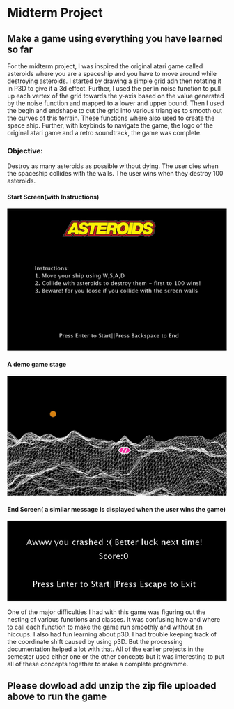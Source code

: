 # Midterm Project
## Make a game using everything you have learned so far


For the midterm project, I was inspired the original atari game called asteroids where you are a spaceship and you have to move around while destroying asteroids. I started by drawing a simple grid adn then rotating it in P3D to give it a 3d effect. Further, I used the perlin noise function to pull up each vertex of the grid towards the y-axis based on the value generated by the noise function and mapped to a lower and upper bound. Then I used the begin and endshape to cut the grid into various triangles to smooth out the curves of this terrain. These functions where also used to create the space ship. Further, with keybinds to navigate the game, the logo of the original atari game and a retro soundtrack, the game was complete.

### Objective:
Destroy as many asteroids as possible without dying. The user dies when the spaceship collides with the walls. The user wins when they destroy 100 asteroids.

#### Start Screen(with Instructions)
![](startScreen.jpg)


#### A demo game stage
![](midGame.jpg)


#### End Screen( a similar message is displayed when the user wins the game)
![](endGame.jpg)

One of the major difficulties I had with this game was figuring out the nesting of various functions and classes. It was confusing how and where to call each function to make the game run smoothly and without an hiccups. I also had fun learning about p3D. I had trouble keeping track of the coordinate shift caused by using p3D. But the processing documentation helped a lot with that. All of the earlier projects in the semester used either one or the other concepts but it was interesting to put all of these concepts together to make a complete programme. 


## Please dowload add unzip the zip file uploaded above to run the game
